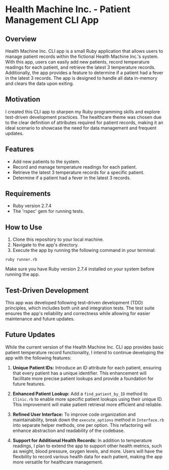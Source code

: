 # Health Machine Inc. - Patient Management CLI App

## Overview

Health Machine Inc. CLI app is a small Ruby application that allows users to manage patient records within the fictional Health Machine Inc.'s system. With this app, users can easily add new patients, record temperature readings for each patient, and retrieve the latest 3 temperature records. Additionally, the app provides a feature to determine if a patient had a fever in the latest 3 records. The app is designed to handle all data in-memory and clears the data upon exiting.

## Motivation

I created this CLI app to sharpen my Ruby programming skills and explore test-driven development practices. The healthcare theme was chosen due to the clear definition of attributes required for patient records, making it an ideal scenario to showcase the need for data management and frequent updates.

## Features

- Add new patients to the system.
- Record and manage temperature readings for each patient.
- Retrieve the latest 3 temperature records for a specific patient.
- Determine if a patient had a fever in the latest 3 records.

## Requirements

- Ruby version 2.7.4
- The 'rspec' gem for running tests.

## How to Use

1. Clone this repository to your local machine.
2. Navigate to the app's directory.
3. Execute the app by running the following command in your terminal:

  `ruby runner.rb`


Make sure you have Ruby version 2.7.4 installed on your system before running the app.

## Test-Driven Development

This app was developed following test-driven development (TDD) principles, which includes both unit and integration tests. The test suite ensures the app's reliability and correctness while allowing for easier maintenance and future updates.

## Future Updates

While the current version of the Health Machine Inc. CLI app provides basic patient temperature record functionality, I intend to continue developing the app with the following features:

1. **Unique Patient IDs:** Introduce an ID attribute for each patient, ensuring that every patient has a unique identifier. This enhancement will facilitate more precise patient lookups and provide a foundation for future features.

2. **Enhanced Patient Lookup:** Add a `find_patient_by_ID` method to `Clinic.rb` to enable more specific patient lookups using their unique ID. This improvement will make patient retrieval more efficient and reliable.

3. **Refined User Interface:** To improve code organization and maintainability, break down the `execute_options` method in `Interface.rb` into separate helper methods, one per option. This refactoring will enhance abstraction and readability of the codebase.

4. **Support for Additional Health Records:** In addition to temperature readings, I plan to extend the app to support other health metrics, such as weight, blood pressure, oxygen levels, and more. Users will have the flexibility to record various health data for each patient, making the app more versatile for healthcare management.